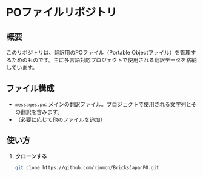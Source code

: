 # POファイルリポジトリ

## 概要
このリポジトリは、翻訳用のPOファイル（Portable Objectファイル）を管理するためのものです。主に多言語対応プロジェクトで使用される翻訳データを格納しています。

## ファイル構成
- `messages.po`: メインの翻訳ファイル。プロジェクトで使用される文字列とその翻訳を含みます。
- （必要に応じて他のファイルを追加）

## 使い方
1. **クローンする**
   ```bash
   git clone https://github.com/rinmon/BricksJapanPO.git
